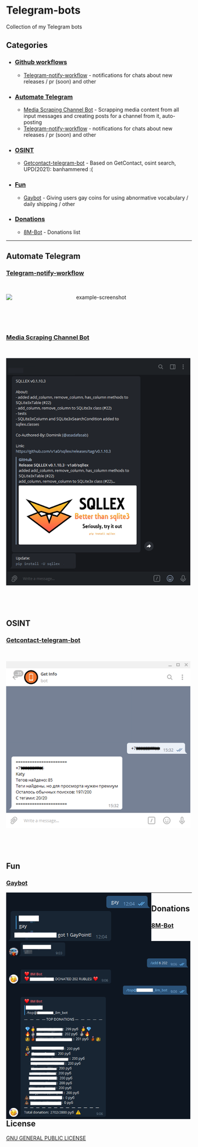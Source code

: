 # Telegram-bots

Collection of my Telegram bots


## Categories

 - ### [Github workflows](#github-workflow)
   - [Telegram-notify-workflow](#telegram-notify-workflow) - notifications for chats about new releases / pr (soon) and other

 - ### [Automate Telegram](#automate-telegram)
   - [Media Scraping Channel Bot](#media-scraping-channel-bot) - Scrapping media content from all input messages and creating posts for a channel from it, auto-posting
   - [Telegram-notify-workflow](#telegram-notify-workflow) - notifications for chats about new releases / pr (soon) and other
   
 - ### [OSINT](#osint)
   - [Getcontact-telegram-bot](#getcontact-telegram-bot) - Based on GetContact, osint search, UPD(2021): banhammered :(
 
 - ### [Fun](#fun)
   - [Gaybot](#gaybot) - Giving users gay coins for using abnormative vocabulary / daily shipping / other

 - ### [Donations](#donations)
   - [8M-Bot](#8m-bot) - Donations list


----

## Automate Telegram

### [Telegram-notify-workflow](https://github.com/v1a0/telegram-notify-workflow)

<div align="center">
<img src="https://raw.githubusercontent.com/v1a0/imgs/main/telegram-bots/telegram-media-scraper-1" alt="example-screenshot" style="width:500px; position: relative; float: left; margin-right: 40px; margin-bottom: 90px; margin-top: 30px;"/>
</div>


### [Media Scraping Channel Bot](https://github.com/v1a0/telegram-media-scraper)

<div align="center">
<img src="https://raw.githubusercontent.com/v1a0/imgs/main/telegram-bots/telegram-notify-workflow-1.png" alt="example-screenshot" style="width:500px; position: relative; float: left; margin-right: 40px; margin-bottom: 90px; margin-top: 30px;"/>
</div>

----

## OSINT

### [Getcontact-telegram-bot](https://github.com/v1a0/getcontact-telegram-bot)

<div align="center">
<img src="https://raw.githubusercontent.com/v1a0/imgs/main/telegram-bots/getcontact.png" alt="example-screenshot" style="width:500px; position: relative; float: left; margin-right: 40px; margin-bottom: 90px; margin-top: 30px;"/>
</div>

----

## Fun

### [Gaybot](https://github.com/v1a0/gaybot-telegram-bot)

<div align="center">
<img src="https://raw.githubusercontent.com/v1a0/imgs/main/telegram-bots/gaybot.png" alt="example-screenshot" style="float: left;" />
</div>

----

## Donations

### [8M-Bot](https://github.com/v1a0/8m-telegram-bot)

<div align="center">
<img src="https://raw.githubusercontent.com/v1a0/imgs/main/telegram-bots/8m-bot.png" alt="example-screenshot" style="width:500px; float: left;" />
</div>


## License
[GNU GENERAL PUBLIC LICENSE](./LICENSE)
